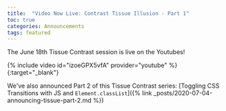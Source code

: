 ```yaml
---
title:  "Video Now Live: Contrast Tissue Illusion - Part 1"
toc: true
categories: Announcements
tags: featured
---
```

The June 18th Tissue Contrast session is live on the Youtubes!

{% include video id="izoeGPX5vfA" provider="youtube" %}
{:target="_blank"}

<!--more-->

We've also announced Part 2 of this Tissue Contrast series: [Toggling CSS Transitions with JS and `Element.classList`]({% link _posts/2020-07-04-announcing-tissue-part-2.md %})